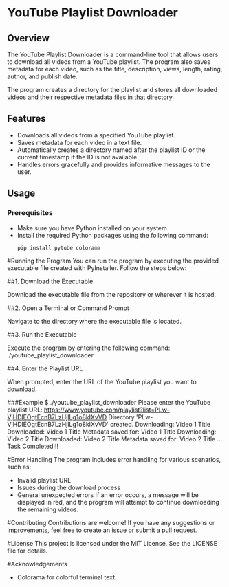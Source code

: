 # YouTube Playlist Downloader

## Overview

The YouTube Playlist Downloader is a command-line tool that allows users to download all videos from a YouTube playlist. The program also saves metadata for each video, such as the title, description, views, length, rating, author, and publish date.

The program creates a directory for the playlist and stores all downloaded videos and their respective metadata files in that directory.

## Features

- Downloads all videos from a specified YouTube playlist.
- Saves metadata for each video in a text file.
- Automatically creates a directory named after the playlist ID or the current timestamp if the ID is not available.
- Handles errors gracefully and provides informative messages to the user.

## Usage

### Prerequisites

- Make sure you have Python installed on your system.
- Install the required Python packages using the following command:
  ```bash
  pip install pytube colorama

#Running the Program
You can run the program by executing the provided executable file created with PyInstaller. Follow the steps below:

##1. Download the Executable

Download the executable file from the repository or wherever it is hosted.

##2. Open a Terminal or Command Prompt

Navigate to the directory where the executable file is located.

##3. Run the Executable

Execute the program by entering the following command:
./youtube_playlist_downloader

##4. Enter the Playlist URL

When prompted, enter the URL of the YouTube playlist you want to download.

###Example
$ ./youtube_playlist_downloader
Please enter the YouTube playlist URL: https://www.youtube.com/playlist?list=PLw-VjHDlEOgtEcnB7LzHjlLg1o8klXvVD
Directory 'PLw-VjHDlEOgtEcnB7LzHjlLg1o8klXvVD' created.
Downloading: Video 1 Title
Downloaded: Video 1 Title
Metadata saved for: Video 1 Title
Downloading: Video 2 Title
Downloaded: Video 2 Title
Metadata saved for: Video 2 Title
...
Task Completed!!!

#Error Handling
The program includes error handling for various scenarios, such as:

- Invalid playlist URL
- Issues during the download process
- General unexpected errors
If an error occurs, a message will be displayed in red, and the program will attempt to continue downloading the remaining videos.

#Contributing
Contributions are welcome! If you have any suggestions or improvements, feel free to create an issue or submit a pull request.

#License
This project is licensed under the MIT License. See the LICENSE file for details.

#Acknowledgements
- Colorama for colorful terminal text.


